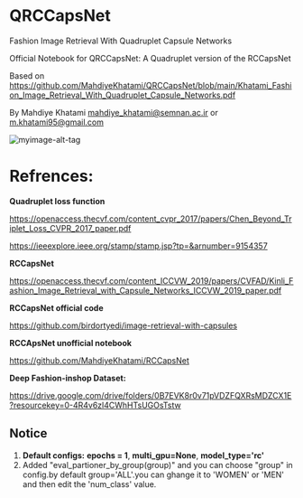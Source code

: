 # QRCCapsNet
Fashion Image Retrieval With Quadruplet Capsule Networks

Official Notebook for QRCCapsNet: A Quadruplet version of the RCCapsNet

Based on https://github.com/MahdiyeKhatami/QRCCapsNet/blob/main/Khatami_Fashion_Image_Retrieval_With_Quadruplet_Capsule_Networks.pdf

By Mahdiye Khatami mahdiye_khatami@semnan.ac.ir or m.khatami95@gmail.com


![myimage-alt-tag](https://i.postimg.cc/wM85JMdy/15.png)


# Refrences:

**Quadruplet loss function**

https://openaccess.thecvf.com/content_cvpr_2017/papers/Chen_Beyond_Triplet_Loss_CVPR_2017_paper.pdf

https://ieeexplore.ieee.org/stamp/stamp.jsp?tp=&arnumber=9154357

**RCCapsNet**

https://openaccess.thecvf.com/content_ICCVW_2019/papers/CVFAD/Kinli_Fashion_Image_Retrieval_with_Capsule_Networks_ICCVW_2019_paper.pdf

**RCCapsNet official code**

 https://github.com/birdortyedi/image-retrieval-with-capsules


**RCCApsNet unofficial  notebook**

 https://github.com/MahdiyeKhatami/RCCapsNet

**Deep Fashion-inshop Dataset:**

 https://drive.google.com/drive/folders/0B7EVK8r0v71pVDZFQXRsMDZCX1E?resourcekey=0-4R4v6zl4CWhHTsUGOsTstw

## Notice
1.   **Default configs:** **epochs = 1**, **multi_gpu=None**, **model_type='rc'** 
2. Added "eval_partioner_by_group(group)" and you can choose "group" in config.by default group='ALL'.you can ghange it to 'WOMEN' or 'MEN' and then edit the 'num_class' value.

